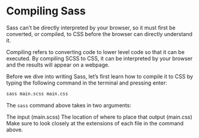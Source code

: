 # Compiling Sass

Sass can’t be directly interpreted by your browser, so it must first be converted, or compiled, to CSS before the browser can directly understand it.

Compiling refers to converting code to lower level code so that it can be executed. By compiling SCSS to CSS, it can be interpreted by your browser and the results will appear on a webpage.

Before we dive into writing Sass, let’s first learn how to compile it to CSS by typing the following command in the terminal and pressing enter:

```bash
sass main.scss main.css
```

The `sass` command above takes in two arguments:

The input (main.scss)
The location of where to place that output (main.css)
Make sure to look closely at the extensions of each file in the command above.
